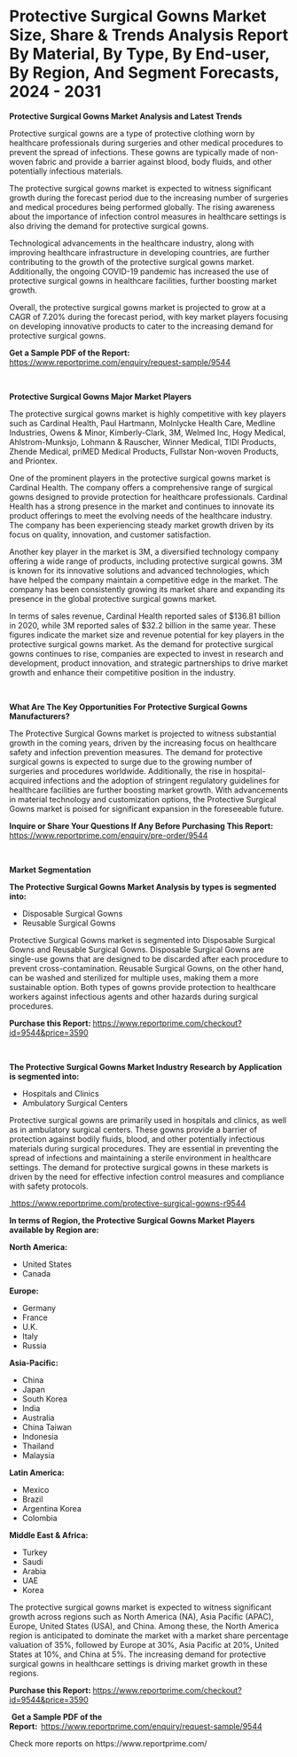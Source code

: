 <p><h1>Protective Surgical Gowns Market Size, Share & Trends Analysis Report By Material, By Type, By End-user, By Region, And Segment Forecasts, 2024 - 2031</h1></p><p><strong>Protective Surgical Gowns Market Analysis and Latest Trends</strong></p>
<p><p>Protective surgical gowns are a type of protective clothing worn by healthcare professionals during surgeries and other medical procedures to prevent the spread of infections. These gowns are typically made of non-woven fabric and provide a barrier against blood, body fluids, and other potentially infectious materials.</p><p>The protective surgical gowns market is expected to witness significant growth during the forecast period due to the increasing number of surgeries and medical procedures being performed globally. The rising awareness about the importance of infection control measures in healthcare settings is also driving the demand for protective surgical gowns.</p><p>Technological advancements in the healthcare industry, along with improving healthcare infrastructure in developing countries, are further contributing to the growth of the protective surgical gowns market. Additionally, the ongoing COVID-19 pandemic has increased the use of protective surgical gowns in healthcare facilities, further boosting market growth.</p><p>Overall, the protective surgical gowns market is projected to grow at a CAGR of 7.20% during the forecast period, with key market players focusing on developing innovative products to cater to the increasing demand for protective surgical gowns.</p></p>
<p><strong>Get a Sample PDF of the Report:&nbsp;</strong> <a href="https://www.reportprime.com/enquiry/request-sample/9544">https://www.reportprime.com/enquiry/request-sample/9544</a></p>
<p>&nbsp;</p>
<p><strong>Protective Surgical Gowns Major Market Players</strong></p>
<p><p>The protective surgical gowns market is highly competitive with key players such as Cardinal Health, Paul Hartmann, Molnlycke Health Care, Medline Industries, Owens & Minor, Kimberly-Clark, 3M, Welmed Inc, Hogy Medical, Ahlstrom-Munksjo, Lohmann & Rauscher, Winner Medical, TIDI Products, Zhende Medical, priMED Medical Products, Fullstar Non-woven Products, and Priontex.</p><p>One of the prominent players in the protective surgical gowns market is Cardinal Health. The company offers a comprehensive range of surgical gowns designed to provide protection for healthcare professionals. Cardinal Health has a strong presence in the market and continues to innovate its product offerings to meet the evolving needs of the healthcare industry. The company has been experiencing steady market growth driven by its focus on quality, innovation, and customer satisfaction.</p><p>Another key player in the market is 3M, a diversified technology company offering a wide range of products, including protective surgical gowns. 3M is known for its innovative solutions and advanced technologies, which have helped the company maintain a competitive edge in the market. The company has been consistently growing its market share and expanding its presence in the global protective surgical gowns market.</p><p>In terms of sales revenue, Cardinal Health reported sales of $136.81 billion in 2020, while 3M reported sales of $32.2 billion in the same year. These figures indicate the market size and revenue potential for key players in the protective surgical gowns market. As the demand for protective surgical gowns continues to rise, companies are expected to invest in research and development, product innovation, and strategic partnerships to drive market growth and enhance their competitive position in the industry.</p></p>
<p>&nbsp;</p>
<p><strong>What Are The Key Opportunities For Protective Surgical Gowns Manufacturers?</strong></p>
<p><p>The Protective Surgical Gowns market is projected to witness substantial growth in the coming years, driven by the increasing focus on healthcare safety and infection prevention measures. The demand for protective surgical gowns is expected to surge due to the growing number of surgeries and procedures worldwide. Additionally, the rise in hospital-acquired infections and the adoption of stringent regulatory guidelines for healthcare facilities are further boosting market growth. With advancements in material technology and customization options, the Protective Surgical Gowns market is poised for significant expansion in the foreseeable future.</p></p>
<p><strong>Inquire or Share Your Questions If Any Before Purchasing This Report:</strong> <a href="https://www.reportprime.com/enquiry/pre-order/9544">https://www.reportprime.com/enquiry/pre-order/9544</a></p>
<p>&nbsp;</p>
<p><strong>Market Segmentation</strong></p>
<p><strong>The Protective Surgical Gowns Market Analysis by types is segmented into:</strong></p>
<p><ul><li>Disposable Surgical Gowns</li><li>Reusable Surgical Gowns</li></ul></p>
<p><p>Protective Surgical Gowns market is segmented into Disposable Surgical Gowns and Reusable Surgical Gowns. Disposable Surgical Gowns are single-use gowns that are designed to be discarded after each procedure to prevent cross-contamination. Reusable Surgical Gowns, on the other hand, can be washed and sterilized for multiple uses, making them a more sustainable option. Both types of gowns provide protection to healthcare workers against infectious agents and other hazards during surgical procedures.</p></p>
<p><strong>Purchase this Report:&nbsp;</strong><a href="https://www.reportprime.com/checkout?id=9544&price=3590">https://www.reportprime.com/checkout?id=9544&price=3590</a></p>
<p>&nbsp;</p>
<p><strong>The Protective Surgical Gowns Market Industry Research by Application is segmented into:</strong></p>
<p><ul><li>Hospitals and Clinics</li><li>Ambulatory Surgical Centers</li></ul></p>
<p><p>Protective surgical gowns are primarily used in hospitals and clinics, as well as in ambulatory surgical centers. These gowns provide a barrier of protection against bodily fluids, blood, and other potentially infectious materials during surgical procedures. They are essential in preventing the spread of infections and maintaining a sterile environment in healthcare settings. The demand for protective surgical gowns in these markets is driven by the need for effective infection control measures and compliance with safety protocols.</p></p>
<p><a href="https://www.reportprime.com/protective-surgical-gowns-r9544">&nbsp;https://www.reportprime.com/protective-surgical-gowns-r9544</a></p>
<p><strong>In terms of Region, the Protective Surgical Gowns Market Players available by Region are:</strong></p>
<p>
    <p> <strong> North America: </strong>
        <ul>
            <li>United States</li>
            <li>Canada</li>
        </ul>
        </p> 
    <p> <strong> Europe: </strong>
        <ul>
            <li>Germany</li>
            <li>France</li>
            <li>U.K.</li>
            <li>Italy</li>
            <li>Russia</li>
        </ul>
        </p> 
    <p> <strong> Asia-Pacific: </strong>
        <ul>
            <li>China</li>
            <li>Japan</li>
            <li>South Korea</li>
            <li>India</li>
            <li>Australia</li>
            <li>China Taiwan</li>
            <li>Indonesia</li>
            <li>Thailand</li>
            <li>Malaysia</li>
        </ul>
        </p> 
    <p> <strong> Latin America: </strong>
        <ul>
            <li>Mexico</li>
            <li>Brazil</li>
            <li>Argentina Korea</li>
            <li>Colombia</li>
        </ul>
        </p> 
    <p> <strong> Middle East & Africa: </strong>
        <ul>
            <li>Turkey</li>
            <li>Saudi</li>
            <li>Arabia</li>
            <li>UAE</li>
            <li>Korea</li>
        </ul>
    </p>
    </p>
<p><p>The protective surgical gowns market is expected to witness significant growth across regions such as North America (NA), Asia Pacific (APAC), Europe, United States (USA), and China. Among these, the North America region is anticipated to dominate the market with a market share percentage valuation of 35%, followed by Europe at 30%, Asia Pacific at 20%, United States at 10%, and China at 5%. The increasing demand for protective surgical gowns in healthcare settings is driving market growth in these regions.</p></p>
<p><strong>Purchase this Report: </strong><a href="https://www.reportprime.com/checkout?id=9544&price=3590">https://www.reportprime.com/checkout?id=9544&price=3590</a></p>
<p>&nbsp;<strong>Get a Sample PDF of the Report:&nbsp;&nbsp;</strong><a href="https://www.reportprime.com/enquiry/request-sample/9544">https://www.reportprime.com/enquiry/request-sample/9544</a></p>
<p><strong></strong></p>
<p>Check more reports on https://www.reportprime.com/</p>